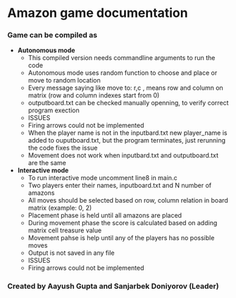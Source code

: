 # Amazon game documentation

### Game can be compiled as 
* **Autonomous mode**
	* This compiled version needs commandline arguments to run the code
	* Autonomous mode uses random function to choose and place or move to random location
	* Every message saying like move to: r,c   , means row and column on matrix  (row and column indexes start from 0)
	* outputboard.txt can be checked manually openning, to verify correct program exection
	* ISSUES
	* Firing arrows could not be implemented
	* When the player name is not in the inputbard.txt new player_name is added to ouputboard.txt, but the program terminates, just rerunning the code fixes the issue
	* Movement does not work when inputbard.txt and outputboard.txt are the same
* **Interactive mode**
    * To run interactive mode uncomment line8 in main.c
	* Two players enter their names, inputboard.txt and N number of amazons
	* All moves should be selected based on row, column relation in board matrix (example: 0, 2)
	* Placement phase is held until all amazons are placed
	* During movement phase the score is calculated based on adding matrix cell treasure value
	* Movement pahse is help until any of the players has  no possible moves
	* Output is not saved in any file
	* ISSUES
	* Firing arrows could not be implemented	
### Created by Aayush Gupta and Sanjarbek Doniyorov (Leader)
